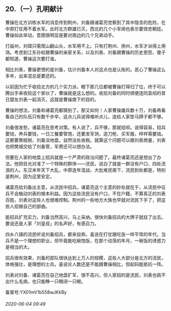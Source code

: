## 20.（一）孔明献计
曹操在北方训练水军的消息传到荆州，刘备跟诸葛亮觉察到了其中隐含的危险，在中原打仗用不着水军。此时北方群雄已灭，西北的几个小军阀也表示要效忠朝廷。曹操如此举动，意图很明显是要对南边的几个兄弟动手。



打益州，刘璋只需爬山翻山头，水军用不上。只有打荆州、扬州，水军才派得上用场。考虑到江东孙权跟曹操的亲密关系，以及刘表、刘备跟曹操的历史恩怨，傻子都知道，曹操这次要打谁。



相比刘表，曹操更恨的是刘备，估计刘备本人对这点也是认账的。恶心了曹操这么多年，出来混总是要还的。



以前因为忙于收拾北方的几个实力派，眼下那几位都被曹操打得归了位，终于可以腾出手来收拾这个家伙了，曹操就是这么想的。收拾刘备的同时顺便连同袁绍的昔日盟友刘表一起消灭，这就是曹操南下的目的。



曹操的想法，刘备和诸葛亮都猜到了。那又如何！人家曹操雄兵数十万，刘备再看看自己的队伍只有数千步卒，这点儿兵说得难听点儿，连给人家垫马蹄子都不够。



刘备很发愁，诸葛亮在思考对策。有人说了，兵不够，那就招呗。说得容易，招兵要钱，养兵要钱，一日三餐要管饱，还要发军饷，造刀枪、买军服，样样需要钱。这都要靠赋税，刘备没地盘，自然没处收税。就算这个问题可以跟刘表商量，刘表也把樊城交给了刘备管，军费还可以想办法。



但要在人家的地盘上招兵就是一个严肃的政治问题了。最终诸葛亮还是想出了办法。他把目光对准了一个特殊的群体——流民，说白了就是一群没有户口、四处流浪的人。东汉末年天下大乱，中原连年混战，大批难民南下，流民到处都是，特别是荆州，因为这里安定。



诸葛亮给刘备出主意，从流民中招兵。诸葛亮这个主意的妙处就在于，从流民中征兵不会触动刘表的根本利益。因为这些流民没有户口，不在户籍，不算真正的刘表百姓，刘表对这些人也很难控制。荆州的一些地方大族也早就对流民下手了，把这些人招做自己的部曲。



能招兵扩充实力，刘备当然高兴，马上采纳。很快刘备招兵的大牌子就挂了出去。要说还是人家「刘皇叔」的名声好，有感召力。



四乡八镇的流民听说刘备招兵，都来投奔。虽说在打仗跟吃饭一样平常的年代，当兵不是一个理想的职业，但毕竟能吃碗饱饭，在那个动荡的年月，一碗饭的诱惑力是相当的大。



招兵很有效果，刘备的部队很快达到上万人的规模，这些人大部分是北方的流民，体格强壮，是理想的士兵。虽说论人数还是不能跟曹操相比，但起码能抵抗一阵。



刘表对刘备、诸葛亮在自己地盘扩军，很不高兴。但人家招的是流民，刘表也挑不出什么毛病，也只能睁一只眼闭一只眼。



备案号:YX01mV1b558wJKkBy


###### 2020-06-04 09:49

